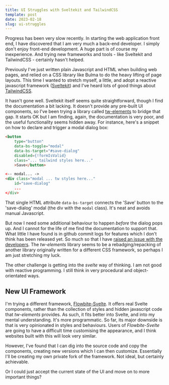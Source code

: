 ```yaml
---
title: UI Struggles with Sveltekit and TailwindCSS
template: post
date: 2023-02-18
slug: ui-struggles
---
```

Progress has been very slow recently. In starting the web application front end, I have discovered that I am very much a back-end developer. I simply don't enjoy front-end development. A huge part is of course my inexperience. And trying new frameworks and tools - like Sveltekit and TailwindCSS - certainly hasn't helped.

Previously I've just written plain Javascript and HTML when building web pages, and relied on a CSS library like Bulma to do the heavy lifting of page layouts. This time I wanted to stretch myself, a little, and adopt a reactive javascript framework ([Sveltekit](https://svelte.dev/)) and I've heard lots of good things about [TailwindCSS](https://tailwindcss.com/).

It hasn't gone well. Sveltekit itself seems quite straightforward, though I find the documentation a bit lacking. It doesn't provide any pre-built UI components, so I've been trying a library called [tw-elements](https://tailwind-elements.com/) to bridge that gap. It starts OK but I am finding, again, the documentation is very poor, and the useful functionality seems hidden away. For instance, here's a snippet on how to declare and trigger a modal dialog box:

```html
<button
    type="button"
    data-bs-toggle="modal"
    data-bs-target="#save-dialog"
    disabled={!formIsValid}
    class="... tailwind styles here..."
    >Save</button>

<-- modal... ->
<div class="modal ... tw styles here..."
    id="save-dialog"
    ...
</div>
```

That single HTML attribute `data-bs-target` connects the 'Save' button to the 'save-dialog' modal (the div with the `modal` class). It's neat and avoids manual Javascript.

But now I need some additional behaviour to happen _before_ the dialog pops up. And I cannot for the life of me find the documentation to support that. What little I have found is in github commit logs for features which I don't think has been released yet. So much so that I have [raised an issue with the developers](https://github.com/mdbootstrap/Tailwind-Elements/issues/1367). The _tw-elements_ library seems to be a rebadging/repacking of another library originally written for a different CSS framework, so perhaps I am just stretching my luck.

The other challenge is getting into the _svelte_ way of thinking. I am not good with reactive programming. I still think in very procedural and object-orientated ways.

## New UI Framework

I'm trying a different framework, [Flowbite-Svelte](https://flowbite-svelte.com/). It offers real Svelte components, rather than the collection of styles and hidden javascript code that _tw-elements_ provides. As such, it fits better into Svelte, and into my mental understanding. It's more programmatic. So far, its major downside is that is very opinionated in styles and behaviours. Users of _Flowbite-Svelte_ are going to have a difficult time customising the appearance, and I think websites built with this will look very similar.

However, I've found that I can dig into the source code and copy the components, creating new versions which I can then customize. Essentially I'll be creating my own private fork of the framework. Not ideal, but certainly achievable.

Or I could just accept the current state of the UI and move on to more important things?
